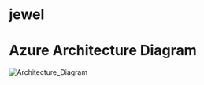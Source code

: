 # jewel

# Azure Architecture Diagram
![Architecture_Diagram](https://github.com/arunjavadxc/jewel-azure/assets/113260043/46055207-d42d-44a6-a060-4812a9d56dc8)
